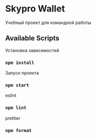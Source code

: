 # Skypro Wallet

Учебный проект для командной работы

## Available Scripts

Установка зависимостей

### `npm install`

Запуск проекта

### `npm start`

eslint

### `npm lint`

prettier

### `npm format`

